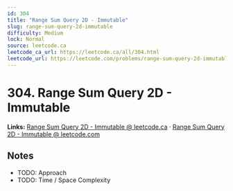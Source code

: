 ```yaml
--- 
id: 304
title: "Range Sum Query 2D - Immutable"
slug: range-sum-query-2d-immutable
difficulty: Medium
lock: Normal
source: leetcode.ca
leetcode_ca_url: https://leetcode.ca/all/304.html
leetcode_url: https://leetcode.com/problems/range-sum-query-2d-immutable/
---
```


# 304. Range Sum Query 2D - Immutable

**Links:** [Range Sum Query 2D - Immutable @ leetcode.ca](https://leetcode.ca/all/304.html) · [Range Sum Query 2D - Immutable @ leetcode.com](https://leetcode.com/problems/range-sum-query-2d-immutable/)

## Notes
- TODO: Approach
- TODO: Time / Space Complexity

